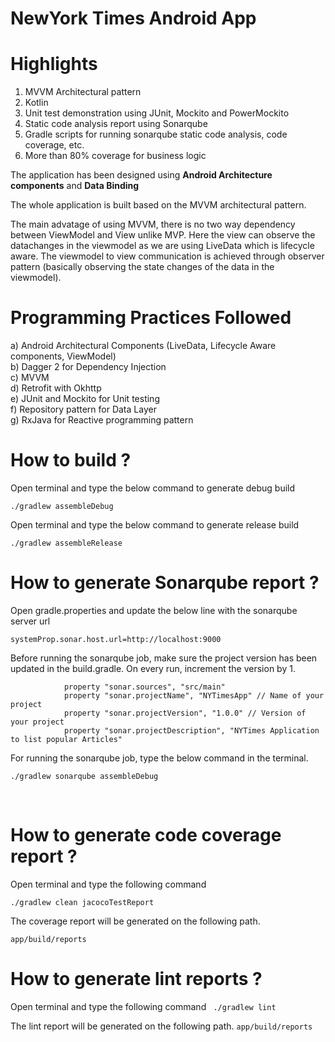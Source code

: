 # NewYork Times Android App

# Highlights

1. MVVM Architectural pattern
2. Kotlin
3. Unit test demonstration using JUnit, Mockito and PowerMockito
4. Static code analysis report using Sonarqube
5. Gradle scripts for running sonarqube static code analysis, code coverage, etc.
6. More than 80% coverage for business logic


The application has been designed using **Android Architecture components** and **Data Binding**

The whole application is built based on the MVVM architectural pattern.

The main advatage of using MVVM, there is no two way dependency between ViewModel and View unlike MVP. Here the view can observe the datachanges in the viewmodel as we are using LiveData which is lifecycle aware. The viewmodel to view communication is achieved through observer pattern (basically observing the state changes of the data in the viewmodel).

# Programming Practices Followed
a) Android Architectural Components (LiveData, Lifecycle Aware components, ViewModel) <br/>
b) Dagger 2 for Dependency Injection <br/>
c) MVVM <br/>
d) Retrofit with Okhttp <br/>
e) JUnit and Mockito for Unit testing <br/>
f) Repository pattern for Data Layer <br/>
g) RxJava for Reactive programming pattern <br/>

# How to build ?

Open terminal and type the below command to generate debug build <br/>

``` ./gradlew assembleDebug ```

Open terminal and type the below command to generate release build <br/>

``` ./gradlew assembleRelease ```

# How to generate Sonarqube report ?

Open gradle.properties and update the below line with the sonarqube server url

```systemProp.sonar.host.url=http://localhost:9000```

Before running the sonarqube job, make sure the project version has been updated in the build.gradle. On every run, increment the version by 1.<br/>

```
            property "sonar.sources", "src/main"
            property "sonar.projectName", "NYTimesApp" // Name of your project
            property "sonar.projectVersion", "1.0.0" // Version of your project
            property "sonar.projectDescription", "NYTimes Application to list popular Articles"
```

For running the sonarqube job, type the below command in the terminal. <br/>

```./gradlew sonarqube assembleDebug```

<br/>

# How to generate code coverage report ?

Open terminal and type the following command

```./gradlew clean jacocoTestReport```

The coverage report will be generated on the following path.

``` app/build/reports ```

# How to generate lint reports ?

Open terminal and type the following command
``` ./gradlew lint```

The lint report will be generated on the following path.
``` app/build/reports ```

